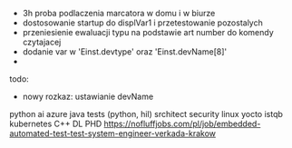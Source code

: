 - 3h proba podlaczenia marcatora w domu i w biurze
- dostosowanie startup do displVar1 i przetestowanie pozostalych
- przeniesienie ewaluacji typu na podstawie art number do komendy czytajacej
- dodanie var w 'Einst.devtype' oraz 'Einst.devName[8]'
- 



todo:
- nowy rozkaz: ustawianie devName

python
ai
azure
java
tests (python, hil)
srchitect
security
linux
yocto
istqb
kubernetes
C++
DL PHD
https://nofluffjobs.com/pl/job/embedded-automated-test-test-system-engineer-verkada-krakow
